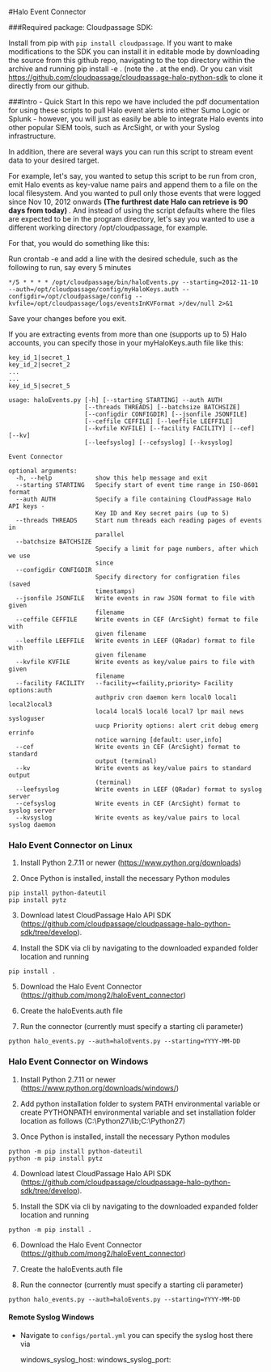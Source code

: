 #Halo Event Connector

###Required package:
Cloudpassage SDK:

Install from pip with `pip install cloudpassage`. If you want to make modifications to the SDK you can install it in editable mode by downloading the source from this github repo, navigating to the top directory within the archive and running pip install -e . (note the . at the end). Or you can visit https://github.com/cloudpassage/cloudpassage-halo-python-sdk to clone it directly from our github.

###Intro - Quick Start
In this repo we have included the pdf documentation for using these scripts to pull Halo event alerts into either Sumo Logic or Splunk - however, you will just as easily be able to integrate Halo events into other popular SIEM tools, such as ArcSight, or with your Syslog infrastructure.

In addition, there are several ways you can run this script to stream event data to your desired target.

For example, let's say, you wanted to setup this script to be run from cron, emit Halo events as key-value name pairs and append them to a file on the local filesystem. And you wanted to pull only those events that were logged since Nov 10, 2012 onwards <b> (The furthrest date Halo can retrieve is 90 days from today) </b>. And instead of using the script defaults where the files are expected to be in the program directory, let's say you wanted to use a different working directory /opt/cloudpassage, for example.

For that, you would do something like this:

Run crontab -e and add a line with the desired schedule, such as the following to run, say every 5 minutes

```
*/5 * * * * /opt/cloudpassage/bin/haloEvents.py --starting=2012-11-10 --auth=/opt/cloudpassage/config/myHaloKeys.auth --configdir=/opt/cloudpassage/config --kvfile=/opt/cloudpassage/logs/eventsInKVFormat >/dev/null 2>&1
```

Save your changes before you exit.

If you are extracting events from more than one (supports up to 5) Halo accounts, you can specify those in your myHaloKeys.auth file like this:

```
key_id_1|secret_1
key_id_2|secret_2
...
...
key_id_5|secret_5
```

```
usage: haloEvents.py [-h] [--starting STARTING] --auth AUTH
                     [--threads THREADS] [--batchsize BATCHSIZE]
                     [--configdir CONFIGDIR] [--jsonfile JSONFILE]
                     [--ceffile CEFFILE] [--leeffile LEEFFILE]
                     [--kvfile KVFILE] [--facility FACILITY] [--cef] [--kv]
                     [--leefsyslog] [--cefsyslog] [--kvsyslog]

Event Connector

optional arguments:
  -h, --help            show this help message and exit
  --starting STARTING   Specify start of event time range in ISO-8601 format
  --auth AUTH           Specify a file containing CloudPassage Halo API keys -
                        Key ID and Key secret pairs (up to 5)
  --threads THREADS     Start num threads each reading pages of events in
                        parallel
  --batchsize BATCHSIZE
                        Specify a limit for page numbers, after which we use
                        since
  --configdir CONFIGDIR
                        Specify directory for configration files (saved
                        timestamps)
  --jsonfile JSONFILE   Write events in raw JSON format to file with given
                        filename
  --ceffile CEFFILE     Write events in CEF (ArcSight) format to file with
                        given filename
  --leeffile LEEFFILE   Write events in LEEF (QRadar) format to file with
                        given filename
  --kvfile KVFILE       Write events as key/value pairs to file with given
                        filename
  --facility FACILITY   --facility=<faility,priority> Facility options:auth
                        authpriv cron daemon kern local0 local1 local2local3
                        local4 local5 local6 local7 lpr mail news sysloguser
                        uucp Priority options: alert crit debug emerg errinfo
                        notice warning [default: user,info]
  --cef                 Write events in CEF (ArcSight) format to standard
                        output (terminal)
  --kv                  Write events as key/value pairs to standard output
                        (terminal)
  --leefsyslog          Write events in LEEF (QRadar) format to syslog server
  --cefsyslog           Write events in CEF (ArcSight) format to syslog server
  --kvsyslog            Write events as key/value pairs to local syslog daemon
```
### Halo Event Connector on Linux

1. Install Python 2.7.11 or newer (https://www.python.org/downloads) 

2. Once Python is installed, install the necessary Python modules

```
pip install python-dateutil
pip install pytz
```

3. Download latest CloudPassage Halo API SDK (https://github.com/cloudpassage/cloudpassage-halo-python-sdk/tree/develop). 

4. Install the SDK via cli by navigating to the downloaded expanded folder location and running 

```
pip install .
```

5. Download the Halo Event Connector (https://github.com/mong2/haloEvent_connector)

6. Create the haloEvents.auth file

7. Run the connector (currently must specify a starting cli parameter)

```
python halo_events.py --auth=haloEvents.py --starting=YYYY-MM-DD
```

### Halo Event Connector on Windows

1. Install Python 2.7.11 or newer (https://www.python.org/downloads/windows/)

2. Add python installation folder to system PATH environmental variable or create PYTHONPATH environmental variable and set installation folder location as follows (C:\Python27\lib;C:\Python27)

3. Once Python is installed, install the necessary Python modules

```
python -m pip install python-dateutil
python -m pip install pytz
```

4. Download latest CloudPassage Halo API SDK (https://github.com/cloudpassage/cloudpassage-halo-python-sdk/tree/develop). 

5. Install the SDK via cli by navigating to the downloaded expanded folder location and running 

```
python -m pip install .
```

6. Download the Halo Event Connector (https://github.com/mong2/haloEvent_connector)

7. Create the haloEvents.auth file

8. Run the connector (currently must specify a starting cli parameter)

```
python halo_events.py --auth=haloEvents.py --starting=YYYY-MM-DD
```

#### Remote Syslog Windows
* Navigate to `configs/portal.yml` you can specify the syslog host there via
  
  windows_syslog_host:
  windows_syslog_port:


<!---
#CPTAGS:community-supported integration archive
#TBICON:images/python_icon.png
-->

